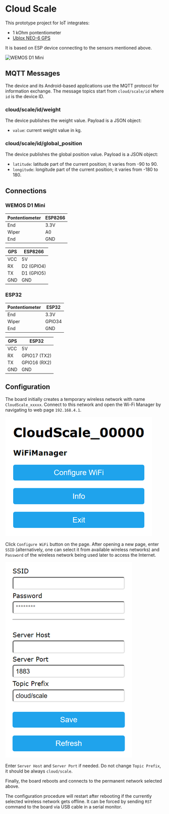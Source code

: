 # Cloud Scale

This prototype project for IoT integrates:

* 1 kOhm pontentiometer
* [Ublox NEO-6 GPS](https://www.u-blox.com/sites/default/files/products/documents/NEO-6_DataSheet_(GPS.G6-HW-09005).pdf)

It is based on ESP device connecting to the sensors mentioned above.

![WEMOS D1 Mini](Images/Breadboard.jpg)

## MQTT Messages

The device and its Android-based applications use the MQTT protocol for information exchange. The message topics start from `cloud/scale/id` where `id` is
the device ID.

### cloud/scale/id/weight

The device publishes the weight value. Payload is a JSON object:
* `value`: current weight value in kg.

### cloud/scale/id/global_position

The device publishes the global position value. Payload is a JSON object:
* `latitude`: latitude part of the current position; it varies from -90 to 90.
* `longitude`: longitude part of the current position; it varies from -180 to 180.

## Connections

### WEMOS D1 Mini

Pontentiometer | ESP8266
---------------|--------
End            | 3.3V
Wiper          | A0
End            | GND


GPS | ESP8266
----|--------
VCC | 5V
RX  | D2 (GPIO4)
TX  | D1 (GPIO5)
GND | GND

### ESP32

Pontentiometer | ESP32
---------------|--------
End            | 3.3V
Wiper          | GPIO34
End            | GND


GPS | ESP32
----|--------
VCC | 5V
RX  | GPIO17 (TX2)
TX  | GPIO16 (RX2)
GND | GND

## Configuration

The board initially creates a temporary wireless network with name `CloudScale_xxxxx`. Connect to this network and open the Wi-Fi Manager by navigating to
web page `192.168.4.1`.

![](Images/WiFi-Manager.png)

Click `Configure WiFi` button on the page. After opening a new page, enter `SSID` (alternatively, one can select it from available wireless networks)
and `Password` of the wireless network being used later to access the Internet.

![](Images/WiFi-Config.png)

Enter `Server Host` and `Server Port` if needed. Do not change `Topic Prefix`, it should be always `cloud/scale`.

Finally, the board reboots and connects to the permanent network selected above.

The configuration procedure will restart after rebooting if the currently selected wireless network gets offline. It can be forced by sending `RST`
command to the board via USB cable in a serial monitor.
